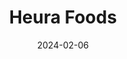 ---  
layout: startup_page  
title: "Heura Foods"  
id: "heurafoods.com"  
permalink: "/heurafoodsheurafoods.com02062024/"  
website: "https://heurafoods.com/"  
funding_round: "Series B"  
funding_amount: "€40M"  
investors: "Upfield, Unovis Asset Management, European Circular Bioeconomy Fund (ECBF VC), New Tree Impact"  
about: "Heura Foods is a Barcelona-based foodtech company creating plant-based meat alternatives. Their mission is to replace animal protein in the food system with sustainable and healthy options, offering a range of products like deli meats and whole cuts. Heura Foods focuses on innovation, holding patents for additive-free nutritional enhancements applicable across multiple plant-based food categories."  
markets: "Foodtech, Plant-based Foods"  
hq: "Barcelona, Catalonia, Spain"  
founded_year: "2017"  
linkedin: "https://www.linkedin.com/company/heura-foods/"  
twitter: ""  
instagram: ""  
facebook: ""  
crunchbase: "https://www.crunchbase.com/organization/foods-for-tomorrow?utm_source=linkedin&utm_medium=referral&utm_campaign=linkedin_companies&utm_content=profile_cta_anon&trk=funding_crunchbase"  
pitchbook: ""  

date_display: "06-Feb-2024"  
date: "2024-02-06"

# SEO Optimization  
meta_title: "Heura Foods - Series B Funding (€40M)"  
meta_description: "Heura Foods, Heura Foods is a Barcelona-based foodtech company creating plant-based meat alternatives. Their mission is to replace animal protein in the food syste..."  
meta_keywords: "Heura Foods, Foodtech, Plant-based Foods, Series B funding"  
canonical_url: "https://startup.projectstartups.com/heurafoodsheurafoods.com02062024/"  
---
